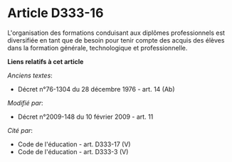 # Article D333-16

L'organisation des formations conduisant aux diplômes professionnels est diversifiée en tant que de besoin pour tenir compte
des acquis des élèves dans la formation générale, technologique et professionnelle.

**Liens relatifs à cet article**

_Anciens textes_:

  - Décret n°76-1304 du 28 décembre 1976 - art. 14 (Ab)

_Modifié par_:

  - Décret n°2009-148 du 10 février 2009 - art. 11

_Cité par_:

  - Code de l'éducation - art. D333-17 (V)
  - Code de l'éducation - art. D333-3 (V)
